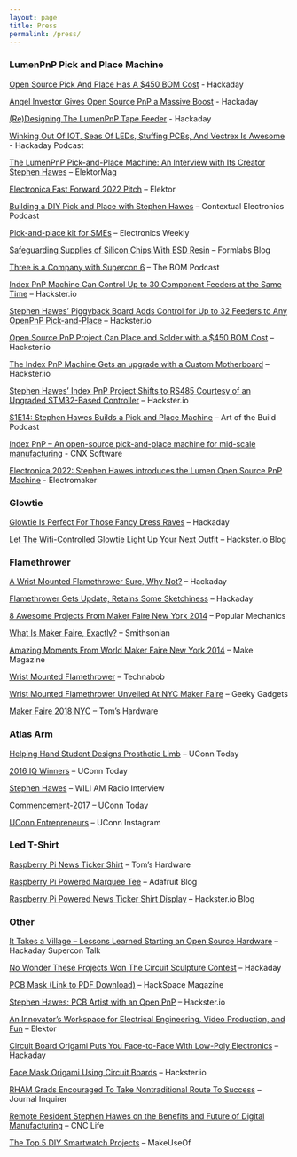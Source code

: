```yaml
---
layout: page
title: Press
permalink: /press/
---
```


### LumenPnP Pick and Place Machine

[Open Source Pick And Place Has A $450 BOM Cost](https://hackaday.com/2020/05/11/open-source-pick-and-place-has-a-450-bom-cost/) - Hackaday

[Angel Investor Gives Open Source PnP a Massive Boost](https://hackaday.com/2022/01/04/angel-investor-gives-open-source-pnp-a-massive-boost/) - Hackaday

[(Re)Designing The LumenPnP Tape Feeder](https://hackaday.com/2022/08/15/redesigning-the-lumenpnp-tape-feeder/#more-548019) - Hackaday

[Winking Out Of IOT, Seas Of LEDs, Stuffing PCBs, And Vectrex Is Awesome](https://hackaday.com/2020/05/15/hackaday-podcast-067-winking-out-of-iot-seas-of-leds-stuffing-pcbs-and-vectrex-is-awesome/) - Hackaday Podcast

<p><a href="https://www.elektormagazine.com/articles/opulo-lumenpnp-pick-and-place-machine">The LumenPnP Pick-and-Place Machine: An Interview with Its Creator Stephen Hawes</a> &#8211; ElektorMag</p>
<p><a href="https://www.youtube.com/watch?v=D1mP8JiSfcQ">Electronica Fast Forward 2022 Pitch</a> &#8211; Elektor</p>
<p><a href="https://contextualelectronics.com/cep002-building-a-diy-pick-and-place-with-stephen-hawes/">Building a DIY Pick and Place with Stephen Hawes</a> &#8211; Contextual Electronics Podcast</p>
<p><a href="https://www.electronicsweekly.com/blogs/engineer-in-wonderland/pick-place-kit-smes-2022-02/">Pick-and-place kit for SMEs</a> &#8211; Electronics Weekly</p>
<p><a href="https://formlabs.com/blog/supply-silicon-chips-esd-resin/">Safeguarding Supplies of Silicon Chips With ESD Resin</a> &#8211; Formlabs Blog</p>
<p><a href="https://open.spotify.com/episode/1vQZthixqPb0WFvaror1d7">Three is a Company with Supercon 6</a> &#8211; The BOM Podcast</p>
<p><a href="https://www.hackster.io/news/index-pnp-machine-can-control-up-to-30-component-feeders-at-the-same-time-20af2e651116">Index PnP Machine Can Control Up to 30 Component Feeders at the Same Time</a> &#8211; Hackster.io</p>
<p><a href="https://www.hackster.io/news/stephen-hawes-piggyback-board-adds-control-for-up-to-32-feeders-to-any-openpnp-pick-and-place-f59e20c51be8" target="_blank">Stephen Hawes&#8217; Piggyback Board Adds Control for Up to 32 Feeders to Any OpenPnP Pick-and-Place</a> &#8211; Hackster.io</p>
<p><a href="https://www.hackster.io/news/open-source-pnp-project-can-place-and-solder-with-a-450-bom-cost-3ce1e0201f19">Open Source PnP Project Can Place and Solder with a $450 BOM Cost</a> &#8211; Hackster.io</p>
<p><a href="https://www.hackster.io/news/the-index-pnp-machine-gets-an-upgrade-with-a-custom-motherboard-eb5136db3e5e">The Index PnP Machine Gets an upgrade with a Custom Motherboard</a> &#8211; Hackster.io</p>
<p><a href="https://www.hackster.io/news/stephen-hawes-index-pnp-project-shifts-to-rs485-courtesy-of-an-upgraded-stm32-based-controller-1042849a7a90">Stephen Hawes&#8217; Index PnP Project Shifts to RS485 Courtesy of an Upgraded STM32-Based Controller</a> &#8211; Hackster.io</p>
<p><a href="https://artofthebuild.fm/episodes/stephen-hawes-the-index-pick-and-place">S1E14: Stephen Hawes Builds a Pick and Place Machine</a> &#8211; Art of the Build Podcast</p>


[Index PnP – An open-source pick-and-place machine for mid-scale manufacturing](https://www.cnx-software.com/2021/07/05/index-pnp-an-open-source-pick-and-place-machine-for-mid-scale-manufacturing/) - CNX Software

[Electronica 2022: Stephen Hawes introduces the Lumen Open Source PnP Machine](https://www.electromaker.io/blog/article/electronica-2022-stephen-hawes-introduces-the-lumin-open-source-pnp-machine) - Electromaker

### Glowtie

<p><a href="https://hackaday.com/2019/02/25/glowtie-is-perfect-for-those-fancy-dress-raves/">Glowtie Is Perfect For Those Fancy Dress Raves</a> &#8211; Hackaday</p>
<p><a href="https://blog.hackster.io/let-the-wifi-controlled-glowtie-light-up-your-next-outfit-3ba059c3db2e">Let The Wifi-Controlled Glowtie Light Up Your Next Outfit</a> &#8211; Hackster.io Blog</p>

### Flamethrower

<p><a href="https://hackaday.com/2014/09/25/a-wrist-mounted-flamethrower-sure-why-not/">A Wrist Mounted Flamethrower Sure, Why Not?</a> &#8211; Hackaday</p>
<p><a href="https://hackaday.com/2018/10/17/flamethrower-gets-update-retains-some-sketchiness/">Flamethrower Gets Update, Retains Some Sketchiness</a> &#8211; Hackaday</p>
<p><a href="https://www.popularmechanics.com/technology/gadgets/how-to/g1630/8-awesome-projects-from-maker-faire-new-york-2014/">8 Awesome Projects From Maker Faire New York 2014</a> &#8211; Popular Mechanics</p>
<p><a href="https://www.smithsonianmag.com/innovation/what-maker-faire-exactly-180955574/">What Is Maker Faire, Exactly?</a> &#8211; Smithsonian</p>
<p><a href="https://makezine.com/2014/09/21/amazing-moments-from-world-maker-faire-new-york-2014/">Amazing Moments From World Maker Faire New York 2014</a> &#8211; Make Magazine</p>
<p><span style="font-weight: 400;"><a href="https://technabob.com/blog/2014/09/26/wrist-mounted-flamethrower/">Wrist Mounted Flamethrower</a> &#8211; Technabob</span></p>
<p><span style="font-weight: 400;"><a href="https://www.geeky-gadgets.com/wrist-mounted-flamethrower-unveiled-at-nyc-maker-faire-26-09-2014/">Wrist Mounted Flamethrower Unveiled At NYC Maker Faire</a> &#8211; Geeky Gadgets</span></p>
<p><span style="font-weight: 400;"><a href="https://www.tomshardware.com/picturestory/856-maker-faire-2018-nyc.html#s22">Maker Faire 2018 NYC</a> &#8211; Tom&#8217;s Hardware</span></p>

### Atlas Arm

<p><a href="https://today.uconn.edu/2016/03/helping-hand-student-designs-prosthetic-limb/">Helping Hand Student Designs Prosthetic Limb</a> &#8211; UConn Today</p>
<p><a href="https://today.uconn.edu/2016/07/2016-iq-winners/">2016 IQ Winners</a> &#8211; UConn Today</p>
<p><a href="https://www.wili-am.com/wp_bows.htm">Stephen Hawes</a> &#8211; WILI AM Radio Interview</p>
<p><a href="https://today.uconn.edu/commencement-2017/#student-4">Commencement-2017</a> &#8211; UConn Today</p>
<p><a class="hoverZoomLink" href="https://www.instagram.com/p/BS_U2btFzDE/">UConn Entrepreneurs</a> &#8211; UConn Instagram</p>

### Led T-Shirt

<p><a href="https://www.tomshardware.com/reviews/raspberry-pi-news-ticker-shirt,6014.html">Raspberry Pi News Ticker Shirt</a> &#8211; Tom&#8217;s Hardware</p>
<p><span style="font-weight: 400;"><a href="https://blog.adafruit.com/2019/03/15/raspberry-pi-powered-marquee-tee-piday-raspberrypi-raspberry_pi-wearable/">Raspberry Pi Powered Marquee Tee</a> &#8211; Adafruit Blog</span></p>
<p><span style="font-weight: 400;"><a href="https://blog.hackster.io/raspberry-pi-powered-news-ticker-shirt-display-3030438e8bdb">Raspberry Pi Powered News Ticker Shirt Display</a> &#8211; Hackster.io Blog</span></p>

### Other

<p><a href="https://www.youtube.com/watch?v=WyutXrfXc24&amp;t=19s">It Takes a Village &#8211; Lessons Learned Starting an Open Source Hardware</a>  &#8211; Hackaday Supercon Talk</p>
<p><a href="https://hackaday.com/2020/11/20/no-wonder-these-projects-won-the-circuit-sculpture-contest/">No Wonder These Projects Won The Circuit Sculpture Contest</a> &#8211; Hackaday</p>
<p><a href="https://magazines-attachments.raspberrypi.org/issues/full_pdfs/000/000/466/original/HackSpacemagazine37.pdf?1605528550">PCB Mask (Link to PDF Download)</a> &#8211; HackSpace Magazine</p>
<p><a class="" href="https://youtu.be/32pejRBSfmE">Stephen Hawes: PCB Artist with an Open PnP</a> &#8211; Hackster.io</p>
<p><a href="https://www.elektormagazine.com/news/electrical-engineering-video-workspace">An Innovator&#8217;s Workspace for Electrical Engineering, Video Production, and Fun</a> &#8211; Elektor</p>
<p><a href="https://hackaday.com/2020/09/21/circuit-board-origami-puts-you-face-to-face-with-low-poly-electronics/">Circuit Board Origami Puts You Face-to-Face With Low-Poly Electronics</a> &#8211; Hackaday</p>
<p><a href="https://www.hackster.io/news/face-mask-origami-using-circuit-boards-ded3497ff297">Face Mask Origami Using Circuit Boards</a> &#8211; Hackster.io</p>
<p><span style="font-weight: 400;"><a href="https://www.journalinquirer.com/towns/andover/rham-grads-encouraged-to-take-nontraditional-route-to-success/article_6641ccf8-768c-11e8-a84a-1f44c1df167b.html" target="_blank">RHAM Grads Encouraged To Take Nontraditional Route To Success</a> &#8211; Journal Inquirer</span></p>
<p><a href="https://medium.com/cnc-life/remote-resident-stephen-hawes-on-the-benefits-and-future-of-digital-manufacturing-91f5c3fa59e">Remote Resident Stephen Hawes on the Benefits and Future of Digital Manufacturing</a> &#8211; CNC Life</p>
<p><a href="https://www.makeuseof.com/diy-smartwatch-projects/" target="_blank">The Top 5 DIY Smartwatch Projects</a> &#8211; MakeUseOf</p>